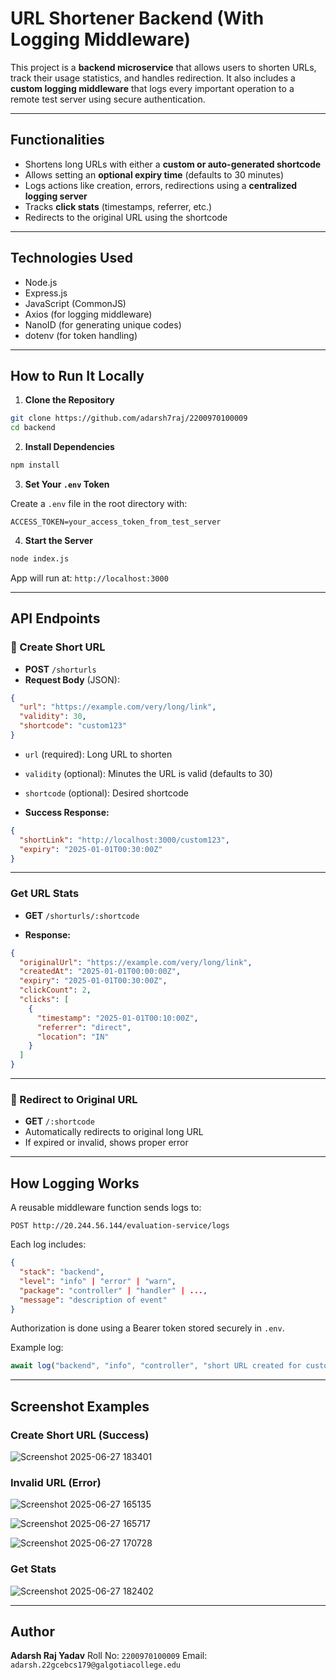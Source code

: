 #  URL Shortener Backend (With Logging Middleware)

This project is a **backend microservice** that allows users to shorten URLs, track their usage statistics, and handles redirection. It also includes a **custom logging middleware** that logs every important operation to a remote test server using secure authentication.

---

## Functionalities

* Shortens long URLs with either a **custom or auto-generated shortcode**
* Allows setting an **optional expiry time** (defaults to 30 minutes)
* Logs actions like creation, errors, redirections using a **centralized logging server**
* Tracks **click stats** (timestamps, referrer, etc.)
* Redirects to the original URL using the shortcode

---

##  Technologies Used

* Node.js
* Express.js
* JavaScript (CommonJS)
* Axios (for logging middleware)
* NanoID (for generating unique codes)
* dotenv (for token handling)

---

##  How to Run It Locally

1. **Clone the Repository**

```bash
git clone https://github.com/adarsh7raj/2200970100009
cd backend
```

2. **Install Dependencies**

```bash
npm install
```

3. **Set Your `.env` Token**

Create a `.env` file in the root directory with:

```env
ACCESS_TOKEN=your_access_token_from_test_server
```

4. **Start the Server**

```bash
node index.js
```

App will run at: `http://localhost:3000`

---

##  API Endpoints

### 🔹 Create Short URL

* **POST** `/shorturls`
* **Request Body** (JSON):

```json
{
  "url": "https://example.com/very/long/link",
  "validity": 30,
  "shortcode": "custom123"
}
```

* `url` (required): Long URL to shorten

* `validity` (optional): Minutes the URL is valid (defaults to 30)

* `shortcode` (optional): Desired shortcode

* **Success Response:**

```json
{
  "shortLink": "http://localhost:3000/custom123",
  "expiry": "2025-01-01T00:30:00Z"
}
```

---

###  Get URL Stats

* **GET** `/shorturls/:shortcode`

* **Response:**

```json
{
  "originalUrl": "https://example.com/very/long/link",
  "createdAt": "2025-01-01T00:00:00Z",
  "expiry": "2025-01-01T00:30:00Z",
  "clickCount": 2,
  "clicks": [
    {
      "timestamp": "2025-01-01T00:10:00Z",
      "referrer": "direct",
      "location": "IN"
    }
  ]
}
```

---

### 🔹 Redirect to Original URL

* **GET** `/:shortcode`
* Automatically redirects to original long URL
* If expired or invalid, shows proper error

---

##  How Logging Works

A reusable middleware function sends logs to:

```
POST http://20.244.56.144/evaluation-service/logs
```

Each log includes:

```json
{
  "stack": "backend",
  "level": "info" | "error" | "warn",
  "package": "controller" | "handler" | ...,
  "message": "description of event"
}
```

Authorization is done using a Bearer token stored securely in `.env`.

Example log:

```js
await log("backend", "info", "controller", "short URL created for custom123");
```

---

##  Screenshot Examples

###  Create Short URL (Success)

![Screenshot 2025-06-27 183401](https://github.com/user-attachments/assets/d54db623-783e-4542-a31d-59efc199c9e5)


###  Invalid URL (Error)

![Screenshot 2025-06-27 165135](https://github.com/user-attachments/assets/8176fe31-8c94-47bb-9be1-eb20623b2e0c)

![Screenshot 2025-06-27 165717](https://github.com/user-attachments/assets/62737155-8165-42f4-b6e8-f65b40a84eff)

![Screenshot 2025-06-27 170728](https://github.com/user-attachments/assets/6e4e183c-924f-4c1f-b8bd-f3ab815e04ac)

###  Get Stats

![Screenshot 2025-06-27 182402](https://github.com/user-attachments/assets/133dab85-9f61-4f48-8b9a-4b180b5dc5c7)



---

##  Author

**Adarsh Raj Yadav**
Roll No: `2200970100009`
Email: `adarsh.22gcebcs179@galgotiacollege.edu`
